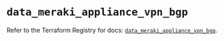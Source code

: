 # `data_meraki_appliance_vpn_bgp`

Refer to the Terraform Registry for docs: [`data_meraki_appliance_vpn_bgp`](https://registry.terraform.io/providers/ciscodevnet/meraki/1.7.1/docs/data-sources/appliance_vpn_bgp).
